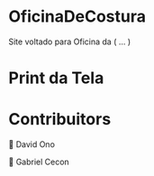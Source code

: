 # OficinaDeCostura

Site voltado para Oficina da ( ... )

# Print da Tela



# Contribuitors
:boy: David Ono

:boy: Gabriel Cecon

